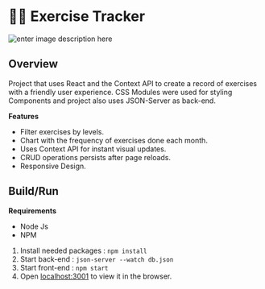 # 🏋️‍♂️ Exercise Tracker
![enter image description here](https://gifyu.com/image/PlrE)

## Overview
Project that uses React and the Context API to create a record of exercises with a friendly user experience. CSS Modules were used for styling Components and project also uses JSON-Server as back-end. 

**Features**

- Filter exercises by levels.
- Chart with the frequency of exercises done each month.
- Uses Context API for instant visual updates.
- CRUD operations persists after page reloads. 
- Responsive Design.

## Build/Run
**Requirements**

- Node Js
- NPM
1. Install needed packages : `npm install`
2. Start back-end : `json-server --watch db.json` 
3. Start front-end : `npm start`
4. Open [localhost:3001](%5Bhttp://localhost:3000%5D) to view it in the browser. 

